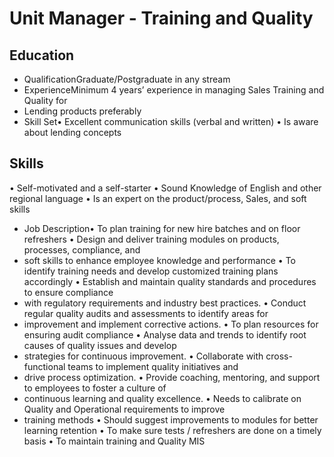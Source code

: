 # Unit Manager - Training and Quality

## Education

* QualificationGraduate/Postgraduate in any stream
* ExperienceMinimum 4 years’ experience in managing Sales Training and Quality for
* Lending products preferably
* Skill Set• Excellent communication skills (verbal and written)
• Is aware about lending concepts

## Skills

• Self-motivated and a self-starter
• Sound Knowledge of English and other regional language
• Is an expert on the product/process, Sales, and soft skills
* Job Description• To plan training for new hire batches and on floor refreshers
• Design and deliver training modules on products, processes, compliance, and
* soft skills to enhance employee knowledge and performance
• To identify training needs and develop customized training plans accordingly
• Establish and maintain quality standards and procedures to ensure compliance
* with regulatory requirements and industry best practices.
• Conduct regular quality audits and assessments to identify areas for
* improvement and implement corrective actions.
• To plan resources for ensuring audit compliance
• Analyse data and trends to identify root causes of quality issues and develop
* strategies for continuous improvement.
• Collaborate with cross-functional teams to implement quality initiatives and
* drive process optimization.
• Provide coaching, mentoring, and support to employees to foster a culture of
* continuous learning and quality excellence.
• Needs to calibrate on Quality and Operational requirements to improve
* training methods
• Should suggest improvements to modules for better learning retention
• To make sure tests / refreshers are done on a timely basis
• To maintain training and Quality MIS
